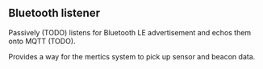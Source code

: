 ## Bluetooth listener

Passively (TODO) listens for Bluetooth LE advertisement and echos them onto MQTT (TODO).

Provides a way for the mertics system to pick up sensor and beacon data.



